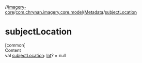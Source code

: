 //[imagery-core](../../../index.md)/[com.chrynan.imagery.core.model](../index.md)/[Metadata](index.md)/[subjectLocation](subject-location.md)



# subjectLocation  
[common]  
Content  
val [subjectLocation](subject-location.md): [Int](https://kotlinlang.org/api/latest/jvm/stdlib/kotlin/-int/index.html)? = null  



